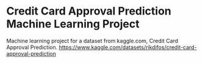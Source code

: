 # Credit Card Approval Prediction Machine Learning Project
Machine learning project for a dataset from kaggle.com, Credit Card Approval Prediction.
https://www.kaggle.com/datasets/rikdifos/credit-card-approval-prediction
